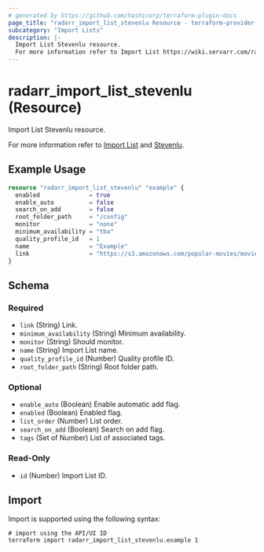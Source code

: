 ```yaml
---
# generated by https://github.com/hashicorp/terraform-plugin-docs
page_title: "radarr_import_list_stevenlu Resource - terraform-provider-radarr"
subcategory: "Import Lists"
description: |-
  Import List Stevenlu resource.
  For more information refer to Import List https://wiki.servarr.com/radarr/settings#import-lists and Stevenlu https://wiki.servarr.com/radarr/supported#stevenluimport.
---
```


# radarr_import_list_stevenlu (Resource)

<!-- subcategory:Import Lists -->Import List Stevenlu resource.
For more information refer to [Import List](https://wiki.servarr.com/radarr/settings#import-lists) and [Stevenlu](https://wiki.servarr.com/radarr/supported#stevenluimport).

## Example Usage

```terraform
resource "radarr_import_list_stevenlu" "example" {
  enabled              = true
  enable_auto          = false
  search_on_add        = false
  root_folder_path     = "/config"
  monitor              = "none"
  minimum_availability = "tba"
  quality_profile_id   = 1
  name                 = "Example"
  link                 = "https://s3.amazonaws.com/popular-movies/movies.json"
}
```

<!-- schema generated by tfplugindocs -->
## Schema

### Required

- `link` (String) Link.
- `minimum_availability` (String) Minimum availability.
- `monitor` (String) Should monitor.
- `name` (String) Import List name.
- `quality_profile_id` (Number) Quality profile ID.
- `root_folder_path` (String) Root folder path.

### Optional

- `enable_auto` (Boolean) Enable automatic add flag.
- `enabled` (Boolean) Enabled flag.
- `list_order` (Number) List order.
- `search_on_add` (Boolean) Search on add flag.
- `tags` (Set of Number) List of associated tags.

### Read-Only

- `id` (Number) Import List ID.

## Import

Import is supported using the following syntax:

```shell
# import using the API/UI ID
terraform import radarr_import_list_stevenlu.example 1
```
